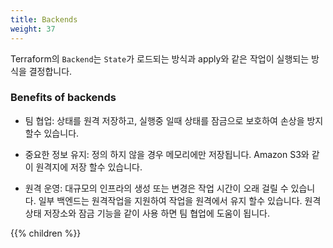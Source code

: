 ```yaml
---
title: Backends
weight: 37
---
```


Terraform의 `Backend`는 `State`가 로드되는 방식과 apply와 같은 작업이 실행되는 방식을 결정합니다.

### Benefits of backends

* 팀 협업: 상태를 원격 저장하고, 실행중 일때 상태를 잠금으로 보호하여 손상을 방지 할수 있습니다.

* 중요한 정보 유지: 정의 하지 않을 경우 메모리에만 저장됩니다. Amazon S3와 같이 원격지에 저장 할수 있습니다.

* 원격 운영: 대규모의 인프라의 생성 또는 변경은 작업 시간이 오래 걸릴 수 있습니다. 일부 백엔드는 원격작업을 지원하여 작업을 원격에서 유지 할수 있습니다. 원격 상태 저장소와 잠금 기능을 같이 사용 하면 팀 협업에 도움이 됩니다.

{{% children %}}
